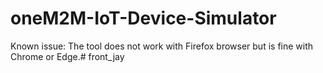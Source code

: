 # oneM2M-IoT-Device-Simulator

Known issue: The tool does not work with Firefox browser but is fine with Chrome or Edge.#   f r o n t _ j a y  
 